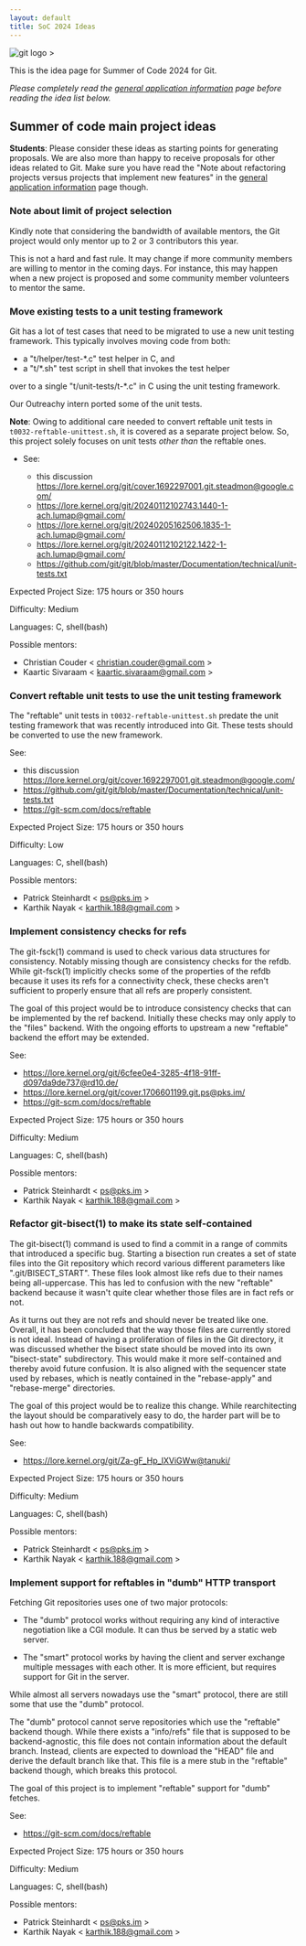 ```yaml
---
layout: default
title: SoC 2024 Ideas
---
```


![git logo >](https://git-scm.com/images/logos/downloads/Git-Logo-2Color.svg)

This is the idea page for Summer of Code 2024 for Git.

*Please completely read the [general application information](https://git.github.io/General-Application-Information)
page before reading the idea list below.*

## Summer of code main project ideas

**Students**: Please consider these ideas as starting points for
generating proposals. We are also more than happy to receive proposals
for other ideas related to Git. Make sure you have read the "Note
about refactoring projects versus projects that implement new
features" in the [general application information](https://git.github.io/General-Application-Information)
page though.

### Note about limit of project selection

Kindly note that considering the bandwidth of available mentors, the
Git project would only mentor up to 2 or 3 contributors this year.

This is not a hard and fast rule. It may change if more community members are
willing to mentor in the coming days. For instance, this may happen when
a new project is proposed and some community member volunteers to mentor
the same.

### Move existing tests to a unit testing framework

Git has a lot of test cases that need to be migrated to use a new unit
testing framework. This typically involves moving code from both:

  - a "t/helper/test-*.c" test helper in C, and
  - a "t/*.sh" test script in shell that invokes the test helper

over to a single "t/unit-tests/t-*.c" in C using the unit testing
framework.

Our Outreachy intern ported some of the unit tests.

**Note**: Owing to additional care needed to convert
reftable unit tests in `t0032-reftable-unittest.sh`,
it is covered as a separate project below.
So, this project solely focuses on unit tests _other than_
the reftable ones.

- See:

  - this discussion <https://lore.kernel.org/git/cover.1692297001.git.steadmon@google.com/>
  - <https://lore.kernel.org/git/20240112102743.1440-1-ach.lumap@gmail.com/>
  - <https://lore.kernel.org/git/20240205162506.1835-1-ach.lumap@gmail.com/>
  - <https://lore.kernel.org/git/20240112102122.1422-1-ach.lumap@gmail.com/>
  - <https://github.com/git/git/blob/master/Documentation/technical/unit-tests.txt>

Expected Project Size: 175 hours or 350 hours

Difficulty: Medium

Languages: C, shell(bash)

Possible mentors:
* Christian Couder < <christian.couder@gmail.com> >
* Kaartic Sivaraam < <kaartic.sivaraam@gmail.com> >

### Convert reftable unit tests to use the unit testing framework

The "reftable" unit tests in `t0032-reftable-unittest.sh`
predate the unit testing framework that was recently
introduced into Git. These tests should be converted to use
the new framework.

See:

  - this discussion <https://lore.kernel.org/git/cover.1692297001.git.steadmon@google.com/>
  - <https://github.com/git/git/blob/master/Documentation/technical/unit-tests.txt>
  - <https://git-scm.com/docs/reftable>

Expected Project Size: 175 hours or 350 hours

Difficulty: Low

Languages: C, shell(bash)

Possible mentors:
* Patrick Steinhardt < <ps@pks.im> >
* Karthik Nayak < <karthik.188@gmail.com> >

### Implement consistency checks for refs

The git-fsck(1) command is used to check various data
structures for consistency. Notably missing though are
consistency checks for the refdb. While git-fsck(1)
implicitly checks some of the properties of the refdb
because it uses its refs for a connectivity check, these
checks aren't sufficient to properly ensure that all refs
are properly consistent.

The goal of this project would be to introduce consistency
checks that can be implemented by the ref backend. Initially
these checks may only apply to the "files" backend. With the
ongoing efforts to upstream a new "reftable" backend the
effort may be extended.

See:

  - <https://lore.kernel.org/git/6cfee0e4-3285-4f18-91ff-d097da9de737@rd10.de/>
  - <https://lore.kernel.org/git/cover.1706601199.git.ps@pks.im/>
  - <https://git-scm.com/docs/reftable>

Expected Project Size: 175 hours or 350 hours

Difficulty: Medium

Languages: C, shell(bash)

Possible mentors:
* Patrick Steinhardt < <ps@pks.im> >
* Karthik Nayak < <karthik.188@gmail.com> >

### Refactor git-bisect(1) to make its state self-contained

The git-bisect(1) command is used to find a commit in a
range of commits that introduced a specific bug. Starting a
bisection run creates a set of state files into the Git
repository which record various different parameters like
".git/BISECT_START". These files look almost like refs
due to their names being all-uppercase. This has led to
confusion with the new "reftable" backend because it wasn't
quite clear whether those files are in fact refs or not.

As it turns out they are not refs and should never be
treated like one. Overall, it has been concluded that the
way those files are currently stored is not ideal. Instead
of having a proliferation of files in the Git directory, it
was discussed whether the bisect state should be moved into
its own "bisect-state" subdirectory. This would make it more
self-contained and thereby avoid future confusion. It is
also aligned with the sequencer state used by rebases, which
is neatly contained in the "rebase-apply" and "rebase-merge"
directories.

The goal of this project would be to realize this change.
While rearchitecting the layout should be comparatively easy
to do, the harder part will be to hash out how to handle
backwards compatibility.

See:

  - <https://lore.kernel.org/git/Za-gF_Hp_lXViGWw@tanuki/>

Expected Project Size: 175 hours or 350 hours

Difficulty: Medium

Languages: C, shell(bash)

Possible mentors:
* Patrick Steinhardt < <ps@pks.im> >
* Karthik Nayak < <karthik.188@gmail.com> >

### Implement support for reftables in "dumb" HTTP transport

Fetching Git repositories uses one of two major protocols:

  - The "dumb" protocol works without requiring any kind of
    interactive negotiation like a CGI module. It can thus
    be served by a static web server.

  - The "smart" protocol works by having the client and
    server exchange multiple messages with each other. It is
    more efficient, but requires support for Git in the
    server.

While almost all servers nowadays use the "smart" protocol,
there are still some that use the "dumb" protocol.

The "dumb" protocol cannot serve repositories which use the
"reftable" backend though. While there exists a "info/refs"
file that is supposed to be backend-agnostic, this file does
not contain information about the default branch. Instead,
clients are expected to download the "HEAD" file and derive
the default branch like that. This file is a mere stub in
the "reftable" backend though, which breaks this protocol.

The goal of this project is to implement "reftable" support
for "dumb" fetches.

See:

  - <https://git-scm.com/docs/reftable>

Expected Project Size: 175 hours or 350 hours

Difficulty: Medium

Languages: C, shell(bash)

Possible mentors:
* Patrick Steinhardt < <ps@pks.im> >
* Karthik Nayak < <karthik.188@gmail.com> >
